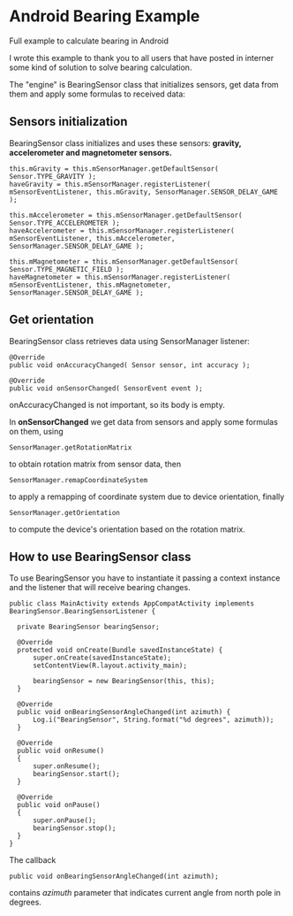 # Android Bearing Example
Full example to calculate bearing in Android

I wrote this example to thank you to all users that have posted in interner some kind of solution to solve bearing calculation.

The "engine" is BearingSensor class that initializes sensors, get data from them and apply some formulas to received data:

## Sensors initialization
BearingSensor class initializes and uses these sensors: **gravity, accelerometer and magnetometer sensors.**

    this.mGravity = this.mSensorManager.getDefaultSensor( Sensor.TYPE_GRAVITY );
    haveGravity = this.mSensorManager.registerListener( mSensorEventListener, this.mGravity, SensorManager.SENSOR_DELAY_GAME );
    
    this.mAccelerometer = this.mSensorManager.getDefaultSensor( Sensor.TYPE_ACCELEROMETER );
    haveAccelerometer = this.mSensorManager.registerListener( mSensorEventListener, this.mAccelerometer, SensorManager.SENSOR_DELAY_GAME );
    
    this.mMagnetometer = this.mSensorManager.getDefaultSensor( Sensor.TYPE_MAGNETIC_FIELD );
    haveMagnetometer = this.mSensorManager.registerListener( mSensorEventListener, this.mMagnetometer, SensorManager.SENSOR_DELAY_GAME );
    
## Get orientation
BearingSensor class retrieves data using SensorManager listener:

    @Override
    public void onAccuracyChanged( Sensor sensor, int accuracy );

    @Override
    public void onSensorChanged( SensorEvent event );

onAccuracyChanged is not important, so its body is empty.

In **onSensorChanged** we get data from sensors and apply some formulas on them, using 

    SensorManager.getRotationMatrix
    
to obtain rotation matrix from sensor data, then

    SensorManager.remapCoordinateSystem
    
to apply a remapping of coordinate system due to device orientation, finally

    SensorManager.getOrientation
    
to compute the device's orientation based on the rotation matrix. 

## How to use BearingSensor class

To use BearingSensor you have to instantiate it passing a context instance and the listener that will receive bearing changes.

    public class MainActivity extends AppCompatActivity implements BearingSensor.BearingSensorListener {

      private BearingSensor bearingSensor;

      @Override
      protected void onCreate(Bundle savedInstanceState) {
          super.onCreate(savedInstanceState);
          setContentView(R.layout.activity_main);

          bearingSensor = new BearingSensor(this, this);
      }

      @Override
      public void onBearingSensorAngleChanged(int azimuth) {
          Log.i("BearingSensor", String.format("%d degrees", azimuth));
      }

      @Override
      public void onResume()
      {
          super.onResume();
          bearingSensor.start();
      }

      @Override
      public void onPause()
      {
          super.onPause();
          bearingSensor.stop();
      }
    }

The callback

    public void onBearingSensorAngleChanged(int azimuth);
    
contains *azimuth* parameter that indicates current angle from north pole in degrees.
